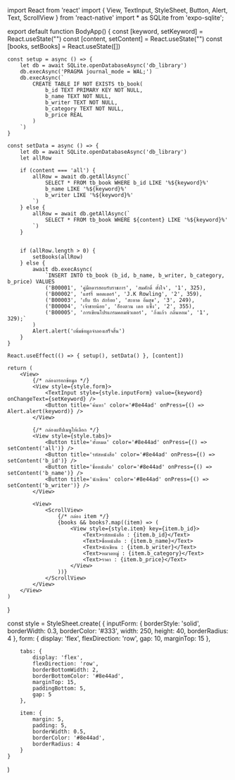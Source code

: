 import React from 'react'
import { View, TextInput, StyleSheet, Button, Alert, Text, ScrollView } from 'react-native'
import * as SQLite from 'expo-sqlite';

export default function BodyApp() {
    const [keyword, setKeyword] = React.useState("")
    const [content, setContent] = React.useState("")
    const [books, setBooks] = React.useState([])

    const setup = async () => {
        let db = await SQLite.openDatabaseAsync('db_library')
        db.execAsync('PRAGMA journal_mode = WAL;')
        db.execAsync(`
            CREATE TABLE IF NOT EXISTS tb_book(
                b_id TEXT PRIMARY KEY NOT NULL,
                b_name TEXT NOT NULL,
                b_writer TEXT NOT NULL,
                b_category TEXT NOT NULL,
                b_price REAL
            )
        `)
    }

    const setData = async () => {
        let db = await SQLite.openDatabaseAsync('db_library')
        let allRow

        if (content === 'all') {
            allRow = await db.getAllAsync(`
                SELECT * FROM tb_book WHERE b_id LIKE '%${keyword}%'
                b_name LIKE '%${keyword}%'
                b_writer LIKE '%${keyword}%'
            `)
        } else {
            allRow = await db.getAllAsync(`
                SELECT * FROM tb_book WHERE ${content} LIKE '%${keyword}%'
            `)
        }


        if (allRow.length > 0) {
            setBooks(allRow)
        } else {
            await db.execAsync(
                `INSERT INTO tb_book (b_id, b_name, b_writer, b_category, b_price) VALUES
                ('B00001', 'คู่มือดารสอบรับราชการ', 'สมศักดิ์ ตั้งใจ', '1', 325),
                ('B00002', 'แฮร์รี่ พอตเตอร์', 'J.K Rowling', '2', 359),
                ('B00003', 'เย็บ ปัก ถักร้อย', 'สะอาด อิ่มสุข', '3', 249),
                ('B00004', 'เจ้าชายน้อย', 'อ็องตวน เดอ แซ็ง', '2', 355),
                ('B00005', 'การเขียนโปรแกรมคอมพิวเตอร์', 'กิ่งแก้ว กลิ่นหอม', '1', 329);`
            )
            Alert.alert('เพิ่มข้อมูลจำลองเสร็จสิ้น')
        }
    }

    React.useEffect(() => { setup(), setData() }, [content])

    return (
        <View>
            {/* กล่องกรอกข้อมูล */}
            <View style={style.form}>
                <TextInput style={style.inputForm} value={keyword} onChangeText={setKeyword} />
                <Button title='ค้นหา' color='#8e44ad' onPress={() => Alert.alert(keyword)} />
            </View>

            {/* กล่องแท็ปเมนูให้เลือก */}
            <View style={style.tabs}>
                <Button title='ทั้งหมด' color='#8e44ad' onPress={() => setContent('all')} />
                <Button title='รหัสหนังสือ' color='#8e44ad' onPress={() => setContent('b_id')} />
                <Button title='ชื่อหนังสือ' color='#8e44ad' onPress={() => setContent('b_name')} />
                <Button title='นักเขียน' color='#8e44ad' onPress={() => setContent('b_writer')} />
            </View>

            <View>
                <ScrollView>
                    {/* กล่อง item */}
                    {books && books?.map((item) => (
                        <View style={style.item} key={item.b_id}>
                            <Text>รหัสหนังสือ : {item.b_id}</Text>
                            <Text>ชื่อหนังสือ : {item.b_name}</Text>
                            <Text>นักเขียน : {item.b_writer}</Text>
                            <Text>หมวดหมู่ : {item.b_category}</Text>
                            <Text>ราคา : {item.b_price}</Text>
                        </View>
                    ))}
                </ScrollView>
            </View>
        </View>
    )
}

const style = StyleSheet.create(
    {
        inputForm: {
            borderStyle: 'solid',
            borderWidth: 0.3,
            borderColor: '#333',
            width: 250,
            height: 40,
            borderRadius: 4
        },
        form: {
            display: 'flex',
            flexDirection: 'row',
            gap: 10,
            marginTop: 15
        },

        tabs: {
            display: 'flex',
            flexDirection: 'row',
            borderBottomWidth: 2,
            borderBottomColor: '#8e44ad',
            marginTop: 15,
            paddingBottom: 5,
            gap: 5
        },

        item: {
            margin: 5,
            padding: 5,
            borderWidth: 0.5,
            borderColor: '#8e44ad',
            borderRadius: 4
        }
    }
)

